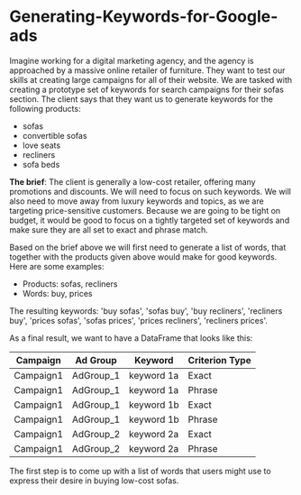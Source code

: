 # Generating-Keywords-for-Google-ads

<p>Imagine working for a digital marketing agency, and the agency is approached by a massive online retailer of furniture. They want to test our skills at creating large campaigns for all of their website. We are tasked with creating a prototype set of keywords for search campaigns for their sofas section. The client says that they want us to generate keywords for the following products: </p>
<ul>
<li>sofas</li>
<li>convertible sofas</li>
<li>love seats</li>
<li>recliners</li>
<li>sofa beds</li>
</ul>
<p><strong>The brief</strong>: The client is generally a low-cost retailer, offering many promotions and discounts. We will need to focus on such keywords. We will also need to move away from luxury keywords and topics, as we are targeting price-sensitive customers. Because we are going to be tight on budget, it would be good to focus on a tightly targeted set of keywords and make sure they are all set to exact and phrase match.</p>
<p>Based on the brief above we will first need to generate a list of words, that together with the products given above would make for good keywords. Here are some examples:</p>
<ul>
<li>Products: sofas, recliners</li>
<li>Words: buy, prices</li>
</ul>
<p>The resulting keywords: 'buy sofas', 'sofas buy', 'buy recliners', 'recliners buy',
          'prices sofas', 'sofas prices', 'prices recliners', 'recliners prices'.</p>
<p>As a final result, we want to have a DataFrame that looks like this: </p>
<table>
<thead>
<tr>
<th>Campaign</th>
<th>Ad Group</th>
<th>Keyword</th>
<th>Criterion Type</th>
</tr>
</thead>
<tbody>
<tr>
<td>Campaign1</td>
<td>AdGroup_1</td>
<td>keyword 1a</td>
<td>Exact</td>
</tr>
<tr>
<td>Campaign1</td>
<td>AdGroup_1</td>
<td>keyword 1a</td>
<td>Phrase</td>
</tr>
<tr>
<td>Campaign1</td>
<td>AdGroup_1</td>
<td>keyword 1b</td>
<td>Exact</td>
</tr>
<tr>
<td>Campaign1</td>
<td>AdGroup_1</td>
<td>keyword 1b</td>
<td>Phrase</td>
</tr>
<tr>
<td>Campaign1</td>
<td>AdGroup_2</td>
<td>keyword 2a</td>
<td>Exact</td>
</tr>
<tr>
<td>Campaign1</td>
<td>AdGroup_2</td>
<td>keyword 2a</td>
<td>Phrase</td>
</tr>
</tbody>
</table>
<p>The first step is to come up with a list of words that users might use to express their desire in buying low-cost sofas.</p>
